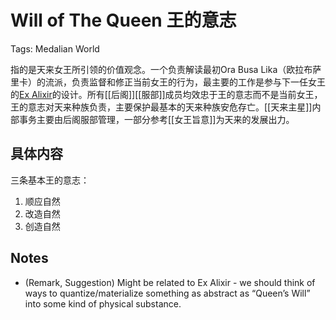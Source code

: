 # Will of The Queen 王的意志

Tags: Medalian World

指的是天来女王所引领的价值观念。一个负责解读最初Ora Busa Lika（欧拉布萨里卡）的流派，负责监督和修正当前女王的行为，最主要的工作是参与下一任女王的[Ex Alixir](https://github.com/chaojian-zhang/ProjectNine_Rev1/discussions/26)的设计。所有[[后阁]][[服部]]成员均效忠于王的意志而不是当前女王，王的意志对天来种族负责，主要保护最基本的天来种族安危存亡。[[天来主星]]内部事务主要由后阁服部管理，一部分参考[[女王旨意]]为天来的发展出力。

## 具体内容

三条基本王的意志：

1. 顺应自然
2. 改造自然
3. 创造自然

## Notes

* (Remark, Suggestion) Might be related to Ex Alixir - we should think of ways to quantize/materialize something as abstract as “Queen’s Will” into some kind of physical substance.